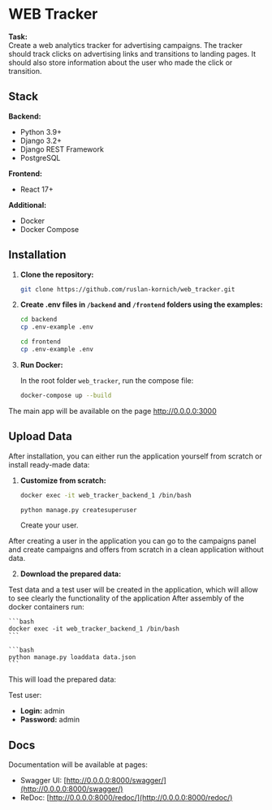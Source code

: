 # WEB Tracker

**Task:**  
Create a web analytics tracker for advertising campaigns. The tracker should track clicks on advertising links and transitions to landing pages. 
It should also store information about the user who made the click or transition.

## Stack

**Backend:**
- Python 3.9+
- Django 3.2+
- Django REST Framework
- PostgreSQL

**Frontend:**
- React 17+

**Additional:**
- Docker
- Docker Compose

## Installation 

1. **Clone the repository:**

    ```bash
    git clone https://github.com/ruslan-kornich/web_tracker.git
    ```

2. **Create .env files in `/backend` and `/frontend` folders using the examples:**

    ```bash
    cd backend
    cp .env-example .env
    ```

    ```bash
    cd frontend
    cp .env-example .env
    ```

3. **Run Docker:**
   
   In the root folder `web_tracker`, run the compose file:

    ```bash
    docker-compose up --build
    ```

The main app will be available on the page http://0.0.0.0:3000

## Upload Data

After installation, you can either run the application yourself from scratch or install ready-made data:

1. **Customize from scratch:**

    ```bash
    docker exec -it web_tracker_backend_1 /bin/bash
    ```

    ```bash
    python manage.py createsuperuser
    ```

    Create your user.

After creating a user in the application you can go to the campaigns panel and create campaigns and offers from scratch 
in a clean application without data. 

2. **Download the prepared data:**

Test data and a test user will be created in the application, which will allow to see clearly the functionality of the application
After assembly of the docker containers run:

    ```bash
    docker exec -it web_tracker_backend_1 /bin/bash
    ```

    ```bash
    python manage.py loaddata data.json
    ```

This will load the prepared data:

Test user:

- **Login:** admin
- **Password:** admin

## Docs

Documentation will be available at pages:

- Swagger UI: [http://0.0.0.0:8000/swagger/](http://0.0.0.0:8000/swagger/)
- ReDoc: [http://0.0.0.0:8000/redoc/](http://0.0.0.0:8000/redoc/)
